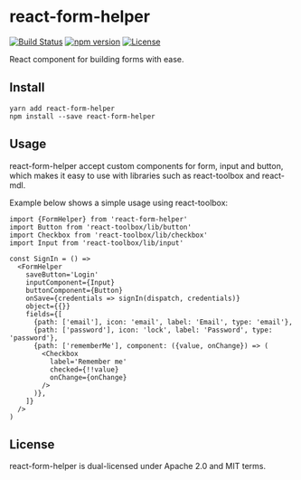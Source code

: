 # react-form-helper
[![Build Status](https://travis-ci.org/pajn/react-form-helper.svg?branch=master)](https://travis-ci.org/pajn/react-form-helper)
[![npm version](https://badge.fury.io/js/react-form-helper.svg)](https://badge.fury.io/js/react-form-helper)
[![License](http://img.shields.io/:license-mit-blue.svg)](http://doge.mit-license.org)

React component for building forms with ease.

## Install
```
yarn add react-form-helper
npm install --save react-form-helper
```

## Usage
react-form-helper accept custom components for form, input and button,
which makes it easy to use with libraries such as react-toolbox and react-mdl.

Example below shows a simple usage using react-toolbox:

```tsx
import {FormHelper} from 'react-form-helper'
import Button from 'react-toolbox/lib/button'
import Checkbox from 'react-toolbox/lib/checkbox'
import Input from 'react-toolbox/lib/input'

const SignIn = () =>
  <FormHelper
    saveButton='Login'
    inputComponent={Input}
    buttonComponent={Button}
    onSave={credentials => signIn(dispatch, credentials)}
    object={{}}
    fields={[
      {path: ['email'], icon: 'email', label: 'Email', type: 'email'},
      {path: ['password'], icon: 'lock', label: 'Password', type: 'password'},
      {path: ['rememberMe'], component: ({value, onChange}) => (
        <Checkbox
          label='Remember me'
          checked={!!value}
          onChange={onChange}
        />
      )},
    ]}
  />
)
```

## License
react-form-helper is dual-licensed under Apache 2.0 and MIT
terms.
